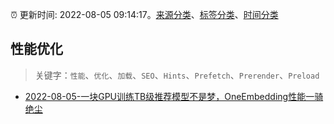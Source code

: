:alarm_clock: 更新时间: 2022-08-05 09:14:17。[来源分类](../README.md)、[标签分类](../TAGS.md)、[时间分类](../TIMELINE.md)

## 性能优化


> 关键字：`性能`、`优化`、`加载`、`SEO`、`Hints`、`Prefetch`、`Prerender`、`Preload`



- [2022-08-05-一块GPU训练TB级推荐模型不是梦，OneEmbedding性能一骑绝尘](https://toutiao.io/k/pxyaq3i) 